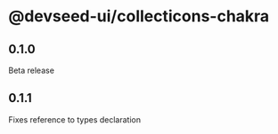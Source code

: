 # @devseed-ui/collecticons-chakra

## 0.1.0
Beta release

## 0.1.1
Fixes reference to types declaration